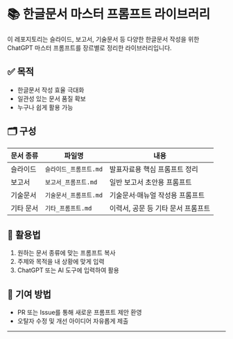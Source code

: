 # 📚 한글문서 마스터 프롬프트 라이브러리

이 레포지토리는 슬라이드, 보고서, 기술문서 등 다양한 한글문서 작성을 위한 ChatGPT 마스터 프롬프트를 장르별로 정리한 라이브러리입니다.

## ✅ 목적
- 한글문서 작성 효율 극대화
- 일관성 있는 문서 품질 확보
- 누구나 쉽게 활용 가능

## 🗂️ 구성

| 문서 종류    | 파일명               | 내용                       |
|---------------|----------------------|----------------------------|
| 슬라이드      | `슬라이드_프롬프트.md` | 발표자료용 핵심 프롬프트 정리 |
| 보고서        | `보고서_프롬프트.md`   | 일반 보고서 초안용 프롬프트 |
| 기술문서      | `기술문서_프롬프트.md` | 기술문서·매뉴얼 작성용 프롬프트 |
| 기타 문서      | `기타_프롬프트.md`      | 이력서, 공문 등 기타 문서 프롬프트 |

## 📌 활용법
1. 원하는 문서 종류에 맞는 프롬프트 복사
2. 주제와 목적을 내 상황에 맞게 입력
3. ChatGPT 또는 AI 도구에 입력하여 활용

## 🤝 기여 방법
- PR 또는 Issue를 통해 새로운 프롬프트 제안 환영
- 오탈자 수정 및 개선 아이디어 자유롭게 제출

---

